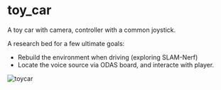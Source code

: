 # toy_car

A toy car with camera, controller with a common joystick.

A research bed for a few ultimate goals:
- Rebuild the environment when driving (exploring SLAM-Nerf)
- Locate the voice source via ODAS board, and interacte with player.

![toycar](https://user-images.githubusercontent.com/141614/232595361-ed3535d8-3095-4ac5-b452-387796698f5f.jpg)
